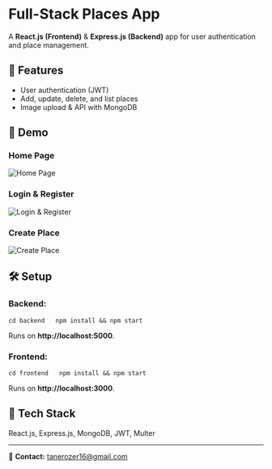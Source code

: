 Full-Stack Places App
=====================

A **React.js (Frontend)** & **Express.js (Backend)** app for user authentication and place management.

🚀 Features
-----------

*   User authentication (JWT)
*   Add, update, delete, and list places
*   Image upload & API with MongoDB

🎥 Demo
-------

### Home Page

![Home Page](userplaceShoots/homes.gif)

### Login & Register

![Login & Register](userplaceShoots/loginregister.gif)

### Create Place

![Create Place](userplaceShoots/createplace.gif)

🛠 Setup
--------

### Backend:

`cd backend   npm install && npm start`

Runs on **http://localhost:5000**.

### Frontend:

`cd frontend   npm install && npm start`

Runs on **http://localhost:3000**.

📌 Tech Stack
-------------

React.js, Express.js, MongoDB, JWT, Multer

* * *

📩 **Contact:** [tanerozer16@gmail.com](mailto:tanerozer16@gmail.com)
